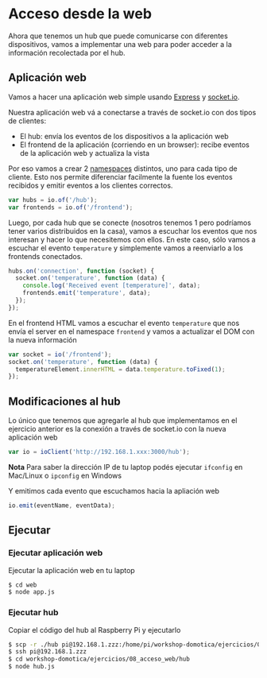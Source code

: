 # Acceso desde la web

Ahora que tenemos un hub que puede comunicarse con diferentes dispositivos, vamos a implementar una web para poder acceder a la información recolectada por el hub.

## Aplicación web

Vamos a hacer una aplicación web simple usando [Express](http://expressjs.com/) y [socket.io](http://socket.io/).

Nuestra aplicación web vá a conectarse a través de socket.io con dos tipos de clientes:
* El hub: envía los eventos de los dispositivos a la aplicación web
* El frontend de la aplicación (corriendo en un browser): recibe eventos de la aplicación web y actualiza la vista

Por eso vamos a crear 2 [namespaces](http://socket.io/docs/rooms-and-namespaces/) distintos, uno para cada tipo de cliente. Esto nos permite diferenciar facilmente la fuente los eventos recibidos y emitir eventos a los clientes correctos.

```js
var hubs = io.of('/hub');
var frontends = io.of('/frontend');
```

Luego, por cada hub que se conecte (nosotros tenemos 1 pero podríamos tener varios distribuidos en la casa), vamos a escuchar los eventos que nos interesan y hacer lo que necesitemos con ellos.
En este caso, sólo vamos a escuchar el evento ``temperature`` y simplemente vamos a reenviarlo a los frontends conectados.

```js
hubs.on('connection', function (socket) {
  socket.on('temperature', function (data) {
    console.log('Received event [temperature]', data);
    frontends.emit('temperature', data);
  });
});
```

En el frontend HTML vamos a escuchar el evento ``temperature`` que nos envía el server en el namespace ``frontend`` y vamos a actualizar el DOM con la nueva información

```js
var socket = io('/frontend');
socket.on('temperature', function (data) {
  temperatureElement.innerHTML = data.temperature.toFixed(1);
});
```

## Modificaciones al hub

Lo único que tenemos que agregarle al hub que implementamos en el ejercicio anterior es la conexión a través de socket.io con la nueva aplicación web

```js
var io = ioClient('http://192.168.1.xxx:3000/hub');
```
**Nota** Para saber la dirección IP de tu laptop podés ejecutar ``ifconfig`` en Mac/Linux o ``ipconfig`` en Windows

Y emitimos cada evento que escuchamos hacia la apliación web
```js
io.emit(eventName, eventData);
```

## Ejecutar

### Ejecutar aplicación web
Ejecutar la aplicación web en tu laptop
```bash
$ cd web
$ node app.js
```

### Ejecutar hub
Copiar el código del hub al Raspberry Pi y ejecutarlo
```bash
$ scp -r ./hub pi@192.168.1.zzz:/home/pi/workshop-domotica/ejercicios/08_acceso_web/
$ ssh pi@192.168.1.zzz
$ cd workshop-domotica/ejercicios/08_acceso_web/hub
$ node hub.js
```
